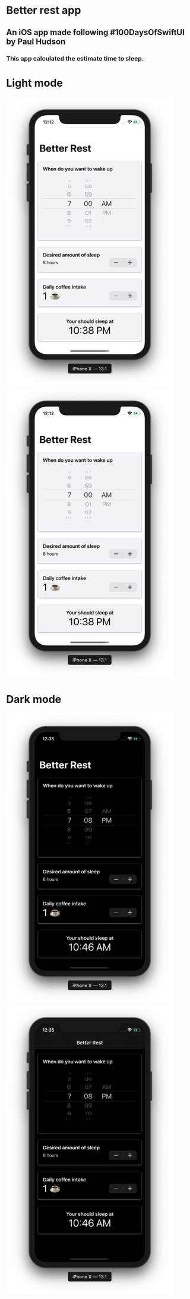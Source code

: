 # Better rest app

## An iOS app made following #100DaysOfSwiftUI by Paul Hudson
### This app calculated the estimate time to sleep.

# Light mode

<p float="left">
  <img src="/redmeresources/betterrest.png" width="450" />
  <img src="/redmeresources/betterrest.png" width="450" /> 
</p>

# Dark mode

<p float="left">
  <img src="/redmeresources/betterrestdark.png" width="450" />
  <img src="/redmeresources/betterrestdarkinline.png" width="450" /> 
</p>

